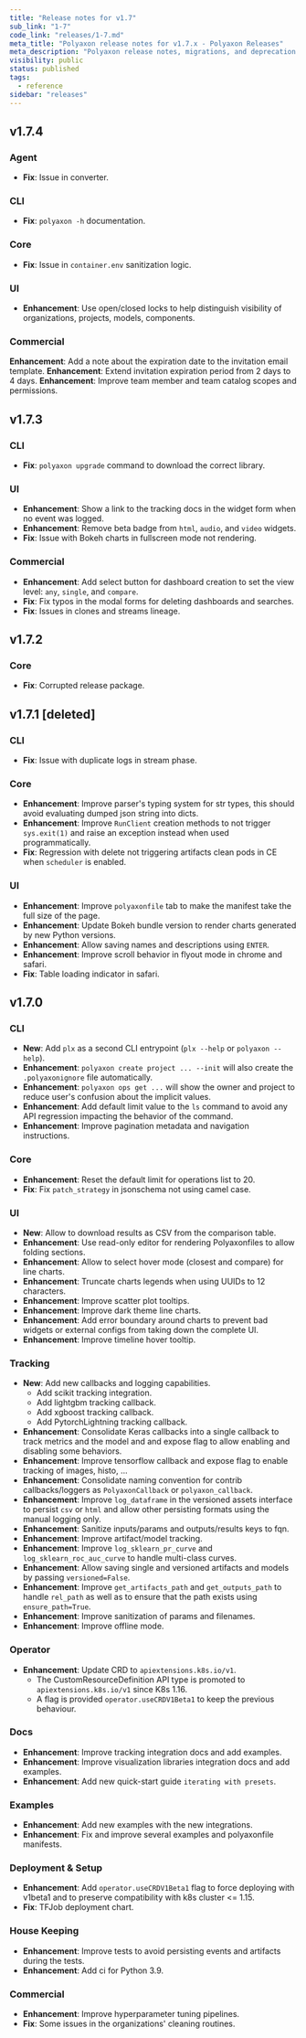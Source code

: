 ```yaml
---
title: "Release notes for v1.7"
sub_link: "1-7"
code_link: "releases/1-7.md"
meta_title: "Polyaxon release notes for v1.7.x - Polyaxon Releases"
meta_description: "Polyaxon release notes, migrations, and deprecation notes for v1.7.x."
visibility: public
status: published
tags:
  - reference
sidebar: "releases"
---
```


## v1.7.4

### Agent

  * **Fix**: Issue in converter. 

### CLI

 * **Fix**: `polyaxon -h` documentation.

### Core

 * **Fix**: Issue in `container.env` sanitization logic.  

### UI

 * **Enhancement**: Use open/closed locks to help distinguish visibility of organizations, projects, models, components.

### Commercial

 **Enhancement**: Add a note about the expiration date to the invitation email template.
 **Enhancement**: Extend invitation expiration period from 2 days to 4 days.
 **Enhancement**: Improve team member and team catalog scopes and permissions.

## v1.7.3

### CLI

 * **Fix**: `polyaxon upgrade` command to download the correct library.

### UI

 * **Enhancement**: Show a link to the tracking docs in the widget form when no event was logged.
 * **Enhancement**: Remove beta badge from `html`, `audio`, and `video` widgets.
 * **Fix**: Issue with Bokeh charts in fullscreen mode not rendering.  

### Commercial

 * **Enhancement**: Add select button for dashboard creation to set the view level: `any`, `single`, and `compare`.
 * **Fix**: Fix typos in the modal forms for deleting dashboards and searches.
 * **Fix**: Issues in clones and streams lineage.

## v1.7.2

### Core

 * **Fix**: Corrupted release package.

## v1.7.1 [deleted]

### CLI

  * **Fix**: Issue with duplicate logs in stream phase.

### Core

  * **Enhancement**: Improve parser's typing system for str types, this should avoid evaluating dumped json string into dicts.
  * **Enhancement**: Improve `RunClient` creation methods to not trigger `sys.exit(1)` and raise an exception instead when used programmatically.
  * **Fix**: Regression with delete not triggering artifacts clean pods in CE when `scheduler` is enabled.

### UI

  * **Enhancement**: Improve `polyaxonfile` tab to make the manifest take the full size of the page.
  * **Enhancement**: Update Bokeh bundle version to render charts generated by new Python versions.
  * **Enhancement**: Allow saving names and descriptions using `ENTER`.
  * **Enhancement**: Improve scroll behavior in flyout mode in chrome and safari.
  * **Fix**: Table loading indicator in safari.

## v1.7.0

### CLI

  * **New**: Add `plx` as a second CLI entrypoint (`plx --help` or `polyaxon --help`).
  * **Enhancement**: `polyaxon create project ... --init` will also create the `.polyaxonignore` file automatically.
  * **Enhancement**: `polyaxon ops get ...` will show the owner and project to reduce user's confusion about the implicit values.
  * **Enhancement**: Add default limit value to the `ls` command to avoid any API regression impacting the behavior of the command.
  * **Enhancement**: Improve pagination metadata and navigation instructions.

### Core

  * **Enhancement**: Reset the default limit for operations list to 20.
  * **Fix**: Fix `patch_strategy` in jsonschema not using camel case.

### UI

  * **New**: Allow to download results as CSV from the comparison table.
  * **Enhancement**: Use read-only editor for rendering Polyaxonfiles to allow folding sections.
  * **Enhancement**: Allow to select hover mode (closest and compare) for line charts.
  * **Enhancement**: Truncate charts legends when using UUIDs to 12 characters.
  * **Enhancement**: Improve scatter plot tooltips.
  * **Enhancement**: Improve dark theme line charts.
  * **Enhancement**: Add error boundary around charts to prevent bad widgets or external configs from taking down the complete UI.
  * **Enhancement**: Improve timeline hover tooltip.

### Tracking

 * **New**: Add new callbacks and logging capabilities.
   * Add scikit tracking integration.
   * Add lightgbm tracking callback.
   * Add xgboost tracking callback.
   * Add PytorchLightning tracking callback.
 * **Enhancement**: Consolidate Keras callbacks into a single callback to track metrics and the model and and expose flag to allow enabling and disabling some behaviors.
 * **Enhancement**: Improve tensorflow callback and expose flag to enable tracking of images, histo, ...
 * **Enhancement**: Consolidate naming convention for contrib callbacks/loggers as `PolyaxonCallback` or `polyaxon_callback`.
 * **Enhancement**: Improve `log_dataframe` in the versioned assets interface to persist `csv` or `html` and allow other persisting formats using the manual logging only.
 * **Enhancement**: Sanitize inputs/params and outputs/results keys to fqn.
 * **Enhancement**: Improve artifact/model tracking.
 * **Enhancement**: Improve `log_sklearn_pr_curve` and `log_sklearn_roc_auc_curve` to handle multi-class curves.
 * **Enhancement**: Allow saving single and versioned artifacts and models by passing `versioned=False`.
 * **Enhancement**: Improve `get_artifacts_path` and `get_outputs_path` to handle `rel_path` as well as to ensure that the path exists using `ensure_path=True`.
 * **Enhancement**: Improve sanitization of params and filenames.
 * **Enhancement**: Improve offline mode.

### Operator

 * **Enhancement**: Update CRD to `apiextensions.k8s.io/v1`.
   * The CustomResourceDefinition API type is promoted to `apiextensions.k8s.io/v1` since K8s 1.16.
   * A flag is provided `operator.useCRDV1Beta1` to keep the previous behaviour.

### Docs

 * **Enhancement**: Improve tracking integration docs and add examples.
 * **Enhancement**: Improve visualization libraries integration docs and add examples.
 * **Enhancement**: Add new quick-start guide `iterating with presets`.

### Examples

 * **Enhancement**: Add new examples with the new integrations.
 * **Enhancement**: Fix and improve several examples and polyaxonfile manifests.

### Deployment & Setup

 * **Enhancement**: Add `operator.useCRDV1Beta1` flag to force deploying with v1beta1 and to preserve compatibility with k8s cluster <= 1.15.
 * **Fix**: TFJob deployment chart.

### House Keeping

 * **Enhancement**: Improve tests to avoid persisting events and artifacts during the tests.
 * **Enhancement**: Add ci for Python 3.9.

### Commercial

 * **Enhancement**: Improve hyperparameter tuning pipelines.
 * **Fix**: Some issues in the organizations' cleaning routines.
